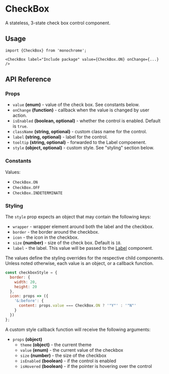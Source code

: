 # CheckBox

A stateless, 3-state check box control component.

## Usage

    import {CheckBox} from 'monochrome';

    <CheckBox label="Include package" value={CheckBox.ON} onChange={...} />

## API Reference

### Props

* `value` **(enum)** - value of the check box. See constants below.
* `onChange` **(function)** - callback when the value is changed by user action.
* `isEnabled` **(boolean, optional)** - whether the control is enabled. Default is `true`.
* `className` **(string, optional)** - custom class name for the control.
* `label` **(string, optional)** - label for the control.
* `tooltip` **(string, optional)** - forwarded to the Label compoenent.
* `style` **(object, optional)** - custom style. See "styling" section below.

### Constants

Values:

* `CheckBox.ON`
* `CheckBox.OFF`
* `CheckBox.INDETERMINATE`

### Styling

The `style` prop expects an object that may contain the following keys:

* `wrapper` - wrapper element around both the label and the checkbox.
* `border` - the border around the checkbox.
* `icon` - the icon in the checkbox.
* `size` **(number)** - size of the check box. Default is `18`.
* `label` - the label. This value will be passed to the [Label](/docs/api-reference/label.md) component.

The values define the styling overrides for the respective child components. Unless noted otherwise, each value is an object, or a callback function.

```jsx
const checkboxStyle = {
  border: {
    width: 20,
    height: 20
  },
  icon: props => ({
    '&:before': {
      content: props.value === CheckBox.ON ? '"Y"' : '"N"'
    }
  })
};
```

A custom style callback function will receive the following arguments:

* `props` **(object)**
  - `theme` **(object)** - the current theme
  - `value` **(enum)** - the current value of the checkbox
  - `size` **(number)** - the size of the checkbox
  - `isEnabled` **(boolean)** - if the control is enabled
  - `isHovered` **(boolean)** - if the pointer is hovering over the control
